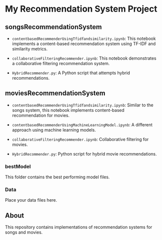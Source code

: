 # My Recommendation System Project

## songsRecommendationSystem

- `contentbasedRecommenderUsingTfidfandsimilarity.ipynb`: This notebook implements a content-based recommendation system using TF-IDF and similarity metrics.

- `collaborativeFilteringRecommender.ipynb`: This notebook demonstrates a collaborative filtering recommendation system.

- `HybridRecommender.py`: A Python script that attempts hybrid recommendations.

## moviesRecommendationSystem

- `contentbasedRecommenderUsingTfidfandsimilarity.ipynb`: Similar to the songs system, this notebook implements content-based recommendation for movies.

- `contentbasedRecommenderUsingMachineLearningModel.ipynb`: A different approach using machine learning models.

- `collaborativeFilteringRecommender.ipynb`: Collaborative filtering for movies.

- `HybridRecommender.py`: Python script for hybrid movie recommendations.

### bestModel

This folder contains the best performing model files.

### Data

Place your data files here.

## About

This repository contains implementations of recommendation systems for songs and movies.
